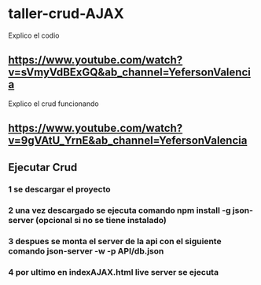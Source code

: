 # taller-crud-AJAX
   Explico el codio 
## https://www.youtube.com/watch?v=sVmyVdBExGQ&ab_channel=YefersonValencia
   Explico el crud funcionando
## https://www.youtube.com/watch?v=9gVAtU_YrnE&ab_channel=YefersonValencia

## Ejecutar Crud
### 1 se descargar el proyecto
### 2 una vez descargado se ejecuta comando npm install -g json-server (opcional si no se tiene instalado)
### 3 despues se monta el server de la api  con el siguiente comando json-server -w -p API/db.json
### 4 por ultimo en indexAJAX.html live server se ejecuta
